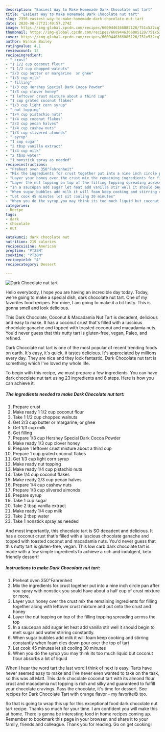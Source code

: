 ```yaml
---
description: "Easiest Way to Make Homemade Dark Chocolate nut tart"
title: "Easiest Way to Make Homemade Dark Chocolate nut tart"
slug: 2356-easiest-way-to-make-homemade-dark-chocolate-nut-tart
date: 2020-08-27T21:40:57.274Z
image: https://img-global.cpcdn.com/recipes/6609446366085120/751x532cq70/dark-chocolate-nut-tart-recipe-main-photo.jpg
thumbnail: https://img-global.cpcdn.com/recipes/6609446366085120/751x532cq70/dark-chocolate-nut-tart-recipe-main-photo.jpg
cover: https://img-global.cpcdn.com/recipes/6609446366085120/751x532cq70/dark-chocolate-nut-tart-recipe-main-photo.jpg
author: Winnie Bailey
ratingvalue: 4.1
reviewcount: 13
recipeingredient:
- " crust"
- "1 1/2 cup coconut flour"
- "1 1/2 cup chopped walnuts"
- "2/3 cup butter or margarine  or ghee"
- "1/3 cup milk"
- " filling"
- "1/3 cup Hershey Special Dark Cocoa Powder"
- "1/3 cup clover honey"
- "1 leftover crust mixture about a third cup"
- "1 cup grated coconut flakes"
- "1/3 cup light corn syrup"
- " nut topping"
- "1/4 cup pistachio nuts"
- "1/4 cup coconut flakes"
- "2/3 cup pecan halves"
- "1/4 cup cashew nuts"
- "1/3 cup slivered almonds"
- " syrup"
- "1 cup sugar"
- "2 tbsp vanilla extract"
- "1/4 cup milk"
- "2 tbsp water"
- "1 nonstick spray as needed"
recipeinstructions:
- "Preheat oven 350°Fahrenheit"
- "Mix the ingredients for crust together put into a nine inch circle pan after you spray with nonstick  you sould have about a half cup of crust mixture or more."
- "Layer your honey over the crust mix the remaining ingredients for filling together along with leftover crust mixture and put  onto the crust and honey"
- "Layer the nut topping on top of the filling topping spreading across the top"
- "In a saucepan add sugar let heat add vanilla stir well it should begin to melt sugar add water stirring constantly."
- "When sugar bubbles add milk it will foam keep cooking and stirring constantly when foam dies down pour over the top of tart"
- "Let cook 45 minutes let sit cooling 30 minutes"
- "When you do the syrup you may think its too much liquid but coconut flour absorbs a lot of liquid"
categories:
- Recipe
tags:
- dark
- chocolate
- nut

katakunci: dark chocolate nut 
nutrition: 219 calories
recipecuisine: American
preptime: "PT25M"
cooktime: "PT38M"
recipeyield: "4"
recipecategory: Dessert

---
```



![Dark Chocolate nut tart](https://img-global.cpcdn.com/recipes/6609446366085120/751x532cq70/dark-chocolate-nut-tart-recipe-main-photo.jpg)

Hello everybody, I hope you are having an incredible day today. Today, we're going to make a special dish, dark chocolate nut tart. One of my favorites food recipes. For mine, I am going to make it a bit tasty. This is gonna smell and look delicious.

This Dark Chocolate, Coconut &amp; Macadamia Nut Tart is decadent, delicious and easy to make. It has a coconut crust that&#39;s filled with a luscious chocolate ganache and topped with toasted coconut and macadamia nuts. You&#39;d never guess that this nutty tart is gluten-free, vegan, Paleo, and refined.

Dark Chocolate nut tart is one of the most popular of recent trending foods on earth. It's easy, it's quick, it tastes delicious. It's appreciated by millions every day. They are nice and they look fantastic. Dark Chocolate nut tart is something which I've loved my whole life.


To begin with this recipe, we must prepare a few ingredients. You can have dark chocolate nut tart using 23 ingredients and 8 steps. Here is how you can achieve it.

<!--inarticleads1-->

##### The ingredients needed to make Dark Chocolate nut tart:

1. Prepare  crust
1. Make ready 1 1/2 cup coconut flour
1. Take 1 1/2 cup chopped walnuts
1. Get 2/3 cup butter or margarine,  or ghee
1. Get 1/3 cup milk
1. Get  filling
1. Prepare 1/3 cup Hershey Special Dark Cocoa Powder
1. Make ready 1/3 cup clover honey
1. Prepare 1 leftover crust mixture about a third cup
1. Prepare 1 cup grated coconut flakes
1. Get 1/3 cup light corn syrup
1. Make ready  nut topping
1. Make ready 1/4 cup pistachio nuts
1. Take 1/4 cup coconut flakes
1. Make ready 2/3 cup pecan halves
1. Prepare 1/4 cup cashew nuts
1. Prepare 1/3 cup slivered almonds
1. Prepare  syrup
1. Take 1 cup sugar
1. Take 2 tbsp vanilla extract
1. Make ready 1/4 cup milk
1. Take 2 tbsp water
1. Take 1 nonstick spray as needed


And most importantly, this chocolate tart is SO decadent and delicious. It has a coconut crust that&#39;s filled with a luscious chocolate ganache and topped with toasted coconut and macadamia nuts. You&#39;d never guess that this nutty tart is gluten-free, vegan. This low carb dark chocolate tart is made with a few simple ingredients to achieve a rich and indulgent, keto friendly dessert! 

<!--inarticleads2-->

##### Instructions to make Dark Chocolate nut tart:

1. Preheat oven 350°Fahrenheit
1. Mix the ingredients for crust together put into a nine inch circle pan after you spray with nonstick  you sould have about a half cup of crust mixture or more.
1. Layer your honey over the crust mix the remaining ingredients for filling together along with leftover crust mixture and put  onto the crust and honey
1. Layer the nut topping on top of the filling topping spreading across the top
1. In a saucepan add sugar let heat add vanilla stir well it should begin to melt sugar add water stirring constantly.
1. When sugar bubbles add milk it will foam keep cooking and stirring constantly when foam dies down pour over the top of tart
1. Let cook 45 minutes let sit cooling 30 minutes
1. When you do the syrup you may think its too much liquid but coconut flour absorbs a lot of liquid


When I hear the word tart the last word I think of next is easy. Tarts have never seemed easy to make and I&#39;ve never even wanted to take on the task, so this was all Matt. This dark chocolate coconut tart with its almond flour crust and macadamia nut topping is rich and silky and guaranteed to fulfill your chocolate cravings. Pass the chocolate, it&#39;s time for dessert. See recipes for Dark Chocolate Tart with orange flavor - my favorite😋 too. 

So that is going to wrap this up for this exceptional food dark chocolate nut tart recipe. Thanks so much for your time. I am confident you will make this at home. There is gonna be interesting food in home recipes coming up. Remember to bookmark this page in your browser, and share it to your family, friends and colleague. Thank you for reading. Go on get cooking!

